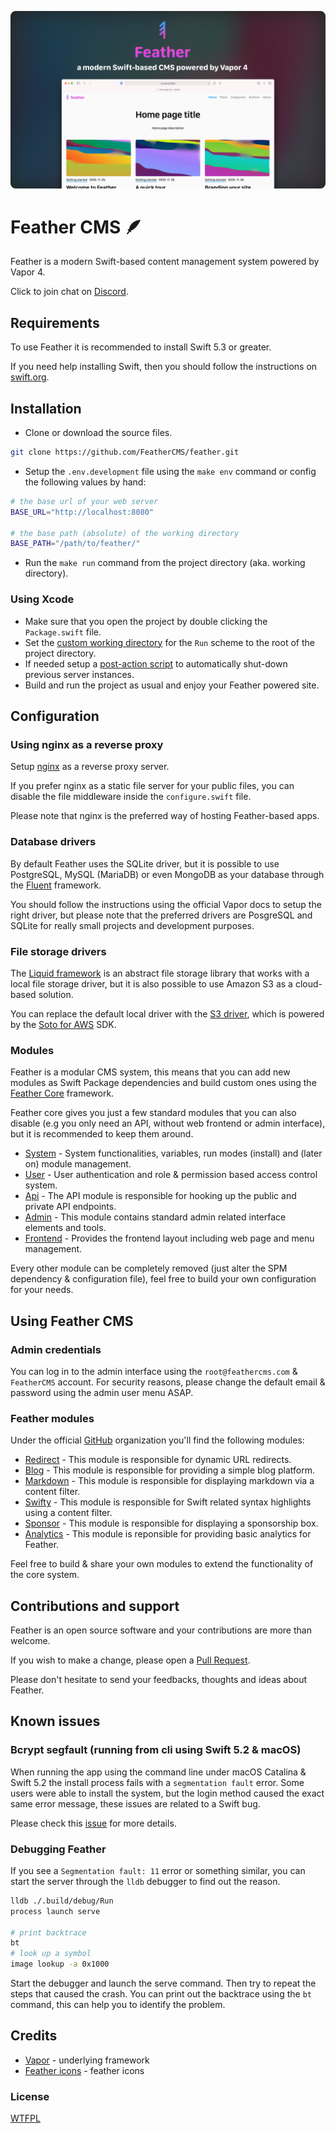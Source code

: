 ![Feather CMS](https://github.com/FeatherCMS/feather/blob/main/Assets/GitHub-Lead.png?raw=true)

# Feather CMS 🪶

Feather is a modern Swift-based content management system powered by Vapor 4.

Click to join chat on [Discord](https://discord.gg/wMSkxCUXAD).


## Requirements 

To use Feather it is recommended to install Swift 5.3 or greater. 

If you need help installing Swift, then you should follow the instructions on [swift.org](https://swift.org/download/#releases). 


## Installation

- Clone or download the source files.

```bash
git clone https://github.com/FeatherCMS/feather.git
```

- Setup the `.env.development` file using the `make env` command or config the following values by hand:

```bash
# the base url of your web server
BASE_URL="http://localhost:8080"

# the base path (absolute) of the working directory
BASE_PATH="/path/to/feather/" 
```

- Run the `make run` command from the project directory (aka. working directory).


### Using Xcode

- Make sure that you open the project by double clicking the `Package.swift` file.
- Set the [custom working directory](https://theswiftdev.com/beginners-guide-to-server-side-swift-using-vapor-4/) for the `Run` scheme to the root of the project directory.
- If needed setup a [post-action script](https://theswiftdev.com/10-short-advices-that-will-make-you-a-better-vapor-developer-right-away/) to automatically shut-down previous server instances.
- Build and run the project as usual and enjoy your Feather powered site.


## Configuration

### Using nginx as a reverse proxy

Setup [nginx](https://docs.vapor.codes/4.0/deploy/nginx/) as a reverse proxy server.

If you prefer nginx as a static file server for your public files, you can disable the file middleware inside the `configure.swift` file.

Please note that nginx is the preferred way of hosting Feather-based apps.


### Database drivers

By default Feather uses the SQLite driver, but it is possible to use PostgreSQL, MySQL (MariaDB) or even MongoDB as your database through the [Fluent](https://docs.vapor.codes/4.0/fluent/overview/) framework.

You should follow the instructions using the official Vapor docs to setup the right driver, but please note that the preferred drivers are PosgreSQL and SQLite for really small projects and development purposes. 


### File storage drivers

The [Liquid framework](https://github.com/binarybirds/liquid/) is an abstract file storage library that works with a local file storage driver, but it is also possible to use Amazon S3 as a cloud-based solution.

You can replace the default local driver with the [S3 driver](https://github.com/BinaryBirds/liquid-aws-s3-driver), which is powered by the [Soto for AWS](https://github.com/soto-project/soto) SDK.


### Modules

Feather is a modular CMS system, this means that you can add new modules as Swift Package dependencies and build custom ones using the [Feather Core](https://github.com/FeatherCMS/feather-core) framework. 

Feather core gives you just a few standard modules that you can also disable (e.g you only need an API, without web frontend or admin interface), but it is recommended to keep them around.

- [System](https://github.com/FeatherCMS/system-module) - System functionalities, variables, run modes (install) and (later on) module management.
- [User](https://github.com/FeatherCMS/user-module) - User authentication and role & permission based access control system.
- [Api](https://github.com/FeatherCMS/api-module) - The API module is responsible for hooking up the public and private API endpoints.
- [Admin](https://github.com/FeatherCMS/admin-module) - This module contains standard admin related interface elements and tools.
- [Frontend](https://github.com/FeatherCMS/frontend-module) - Provides the frontend layout including web page and menu management.

Every other module can be completely removed (just alter the SPM dependency & configuration file), feel free to build your own configuration for your needs. 


## Using Feather CMS

### Admin credentials

You can log in to the admin interface using the `root@feathercms.com` & `FeatherCMS` account. 
For security reasons, please change the default email & password using the admin user menu ASAP.


### Feather modules

Under the official [GitHub](https://github.com/FeatherCMS/) organization you'll find the following modules: 

- [Redirect](https://github.com/FeatherCMS/redirect-module/) - This module is responsible for dynamic URL redirects.
- [Blog](https://github.com/FeatherCMS/blog-module/) - This module is responsible for providing a simple blog platform.
- [Markdown](https://github.com/FeatherCMS/markdown-module/) - This module is responsible for displaying markdown via a content filter.
- [Swifty](https://github.com/FeatherCMS/swifty-module/) - This module is responsible for Swift related syntax highlights using a content filter.
- [Sponsor](https://github.com/FeatherCMS/sponsor-module/) - This module is responsible for displaying a sponsorship box.
- [Analytics](https://github.com/FeatherCMS/analytics-module/) -  This module is reponsible for providing basic analytics for Feather.

Feel free to build & share your own modules to extend the functionality of the core system.

## Contributions and support

Feather is an open source software and your contributions are more than welcome.

If you wish to make a change, please open a [Pull Request](https://github.com/FeatherCMS/feather/pulls).

Please don't hesitate to send your feedbacks, thoughts and ideas about Feather.


## Known issues

### Bcrypt segfault (running from cli using Swift 5.2 & macOS)

When running the app using the command line under macOS Catalina & Swift 5.2 the install process fails with a `segmentation fault` error.
Some users were able to install the system, but the login method caused the exact same error message, these issues are related to a Swift bug.

Please check this [issue](https://bugs.swift.org/browse/SR-12424) for more details. 


### Debugging Feather

If you see a `Segmentation fault: 11` error or something similar, you can start the server through the `lldb` debugger to find out the reason. 

```bash
lldb ./.build/debug/Run
process launch serve

# print backtrace
bt
# look up a symbol
image lookup -a 0x1000 
```

Start the debugger and launch the serve command. Then try to repeat the steps that caused the crash.
You can print out the backtrace using the `bt` command, this can help you to identify the problem.


## Credits

- [Vapor](https://vapor.codes) - underlying framework
- [Feather icons](https://feathericons.com) - feather icons


### License

[WTFPL](LICENSE)

